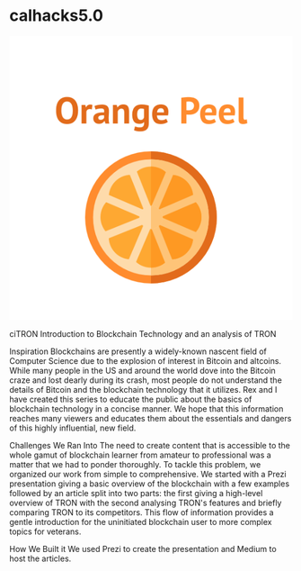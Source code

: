 # calhacks5.0

![alt text](https://github.com/rexlintc/calhacks5.0/blob/master/team_orange_peel.png "Orange Peel")

ciTRON
Introduction to Blockchain Technology and an analysis of TRON

Inspiration
Blockchains are presently a widely-known nascent field of Computer Science due to the explosion of interest in Bitcoin and altcoins. While many people in the US and around the world dove into the Bitcoin craze and lost dearly during its crash, most people do not understand the details of Bitcoin and the blockchain technology that it utilizes. Rex and I have created this series to educate the public about the basics of blockchain technology in a concise manner. We hope that this information reaches many viewers and educates them about the essentials and dangers of this highly influential, new field.

Challenges We Ran Into
The need to create content that is accessible to the whole gamut of blockchain learner from amateur to professional was a matter that we had to ponder thoroughly. To tackle this problem, we organized our work from simple to comprehensive. We started with a Prezi presentation giving a basic overview of the blockchain with a few examples followed by an article split into two parts: the first giving a high-level overview of TRON with the second analysing TRON's features and briefly comparing TRON to its competitors. This flow of information provides a gentle introduction for the uninitiated blockchain user to more complex topics for veterans.

How We Built it
We used Prezi to create the presentation and Medium to host the articles.
